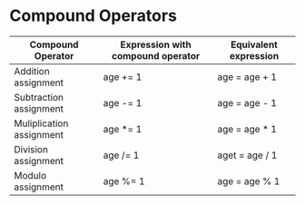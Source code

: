 # Compound Operators
|Compound Operator|Expression with compound operator|Equivalent expression|
|-----------------|---------------------------------|---------------------|
|Addition assignment|age += 1|age = age + 1|
|Subtraction assignment|age -= 1|age = age - 1|
|Muliplication assignment|age *= 1|age = age * 1|
|Division assignment|age /= 1|aget = age / 1|
|Modulo assignment|age %= 1|age = age % 1|